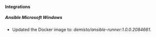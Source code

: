 
#### Integrations

##### Ansible Microsoft Windows

- Updated the Docker image to: *demisto/ansible-runner:1.0.0.2084661*.

